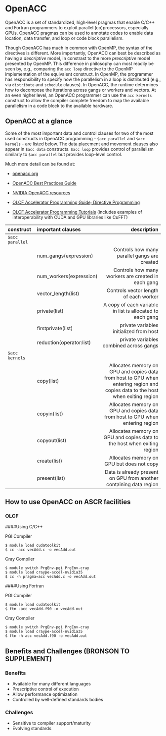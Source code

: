 # OpenACC

OpenACC is a set of standardized, high-level pragmas that enable C/C++ and Fortran programmers 
to exploit parallel (co)processors, especially GPUs. OpenACC pragmas can be used to annotate 
codes to enable data location, data transfer, and loop or code block parallelism.
 
Though OpenACC has much in common with OpenMP, the syntax of the directives is different. 
More importantly, OpenACC can best be described as having 
a *descriptive* model, in constrast to the more *prescriptive* model presented by OpenMP.
This difference in philosophy can most readily be seen by, e.g.,  comparing the ``acc loop`` directive
to the OpenMP implementation of the equivalent construct. In OpenMP, the programmer has responsibility 
to specify how the parallelism in a loop is distributed (e.g., via ``distribute`` and ``schedule`` clauses). 
In OpenACC, the runtime determines how to decompose the iterations across gangs or workers and vectors.
At an even higher level, an OpenACC programmer can use the ``acc kernels`` construct to allow the compiler complete freedom 
to map the available parallelism in a code block to the available hardware.




## OpenACC at a glance

Some of the most important  data and control clauses for two of the most 
used constructs in OpenACC programming - ``$acc parallel`` and ``$acc kernels`` - are 
listed below. The data placement and movement clauses also appear in ``$acc data`` constructs.
``$acc loop`` provides control of parallelism similarly to ``$acc parallel`` but provides loop-level control. 

Much more detail can be found at:

* [openacc.org](https://www.openacc.org/)

* [OpenACC Best Practices Guide](www.openacc.org/sites/default/files/inline.../OpenACC_Programming_Guide_0.pdf)

* [NVIDIA OpenACC resources](https://developer.nvidia.com/openacc)

* [OLCF Accelerator Programming Guide; Directive Programming](https://www.olcf.ornl.gov/support/system-user-guides/accelerated-computing-guide/#371)

* [OLCF Accelerator Programming Tutorials](https://www.olcf.ornl.gov/support/tutorials/) (includes examples of interoperability with CUDA and GPU libraries like CuFFT)


|construct             | important clauses  | description |
|:---|:---|---:|
|``$acc parallel``        
|    |num_gangs(expression)| Controls how many parallel gangs are created  
|    |num_workers(expression)| Controls how many workers are created in each gang 
|    |vector_length(list)| Controls vector length of each worker  
|    |private(list)| A copy of each variable in list is allocated to each gang  
|    |firstprivate(list)| private variables initialized from host  
|    |reduction(operator:list)| private variables combined across gangs
|``$acc kernels`` |  |  |
| | copy(list)| Allocates memory on GPU and copies data from host to GPU when entering region and copies data to the host when exiting region
| | copyin(list) | Allocates memory on GPU and copies data from host to GPU when entering region
| | copyout(list) |  Allocates memory on GPU and copies data to the host when exiting region
| | create(list) | Allocates memory on GPU but does not copy
| | present(list) | Data is already present on GPU from another containing data region

## How to use OpenACC on ASCR facilities

### OLCF

####Using C/C++

PGI Compiler

```
$ module load cudatoolkit
$ cc -acc vecAdd.c -o vecAdd.out
```

Cray Compiler

```
$ module switch PrgEnv-pgi PrgEnv-cray
$ module load craype-accel-nvidia35
$ cc -h pragma=acc vecAdd.c -o vecAdd.out
```

####Using Fortran

PGI Compiler

```
$ module load cudatoolkit
$ ftn -acc vecAdd.f90 -o vecAdd.out
```

Cray Compiler

```
$ module switch PrgEnv-pgi PrgEnv-cray
$ module load craype-accel-nvidia35
$ ftn -h acc vecAdd.f90 -o vecAdd.out
```


## Benefits and Challenges (BRONSON TO SUPPLEMENT)

### Benefits

* Available for many different languages
* Prescriptive control of execution
* Allow performance optimization
* Controlled by well-defined standards bodies

### Challenges

* Sensitive to compiler support/maturity
* Evolving standards
